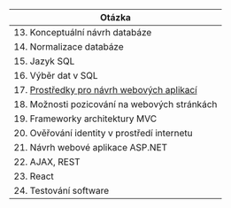 | Otázka                                                      |
| ----------------------------------------------------------- |
| 13. Konceptuální návrh databáze                             |
| 14. Normalizace databáze                                    |
| 15. Jazyk SQL                                               |
| 16. Výběr dat v SQL                                         |
| 17. [Prostředky pro návrh webových aplikací](./WEB/HTML.md) |
| 18. Možnosti pozicování na webových stránkách               |
| 19. Frameworky architektury MVC                             |
| 20. Ověřování identity v prostředí internetu                |
| 21. Návrh webové aplikace ASP.NET                           |
| 22. AJAX, REST                                              |
| 23. React                                                   |
| 24. Testování software                                      |
